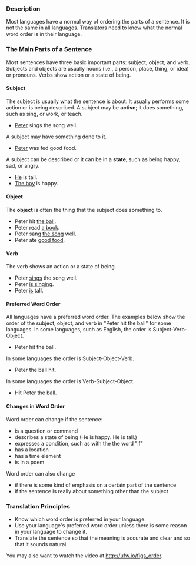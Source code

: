 
### Description

Most languages have a normal way of ordering the parts of a sentence. It is not the same in all languages. Translators need to know what the normal word order is in their language.

### The Main Parts of a Sentence

Most sentences have three basic important parts: subject, object, and verb. Subjects and objects are usually nouns (i.e., a person, place, thing, or idea) or pronouns. Verbs show action or a state of being.

#### Subject

The subject is usually what the sentence is about. It usually performs some action or is being described. 
A subject may be **active**; it does something, such as sing, or work, or teach.

  * <u>Peter</u> sings the song well.

A subject may have something done to it.

  * <u>Peter</u> was fed good food.

A subject can be described or it can be in a **state**, such as being happy, sad, or angry. 

  * <u>He</u> is tall.
  * <u>The boy</u> is happy.

#### Object

The **object** is often the thing that the subject does something to. 

  * Peter hit <u>the ball</u>. 
  * Peter read <u>a book</u>.
  * Peter sang <u>the song</u> well. 
  * Peter ate <u>good food</u>.

#### Verb

The verb shows an action or a state of being.

  * Peter <u>sings</u> the song well.
  * Peter <u>is singing</u>.
  * Peter <u>is</u> tall.

#### Preferred Word Order

All languages have a preferred word order. The examples below show the order of the subject, object, and verb in "Peter hit the ball" for some languages.
In some languages, such as English, the order is Subject-Verb-Object.

  * Peter hit the ball.

In some languages the order is Subject-Object-Verb.

  * Peter the ball hit.

In some languages the order is Verb-Subject-Object.

  * Hit Peter the ball.

#### Changes in Word Order

Word order can change if the sentence:

  * is a question or command
  * describes a state of being (He is happy. He is tall.)
  * expresses a condition, such as with the the word "if"
  * has a location
  * has a time element
  * is in a poem

Word order can also change 

  * if there is some kind of emphasis on a certain part of the sentence
  * if the sentence is really about something other than the subject

### Translation Principles

  * Know which word order is preferred in your language.
  * Use your language's preferred word order unless there is some reason in your language to change it.
  * Translate the sentence so that the meaning is accurate and clear and so that it sounds natural.


You may also want to watch the video at http://ufw.io/figs_order.